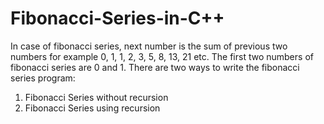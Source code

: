# Fibonacci-Series-in-C++
In case of fibonacci series, next number is the sum of previous two numbers for example 0, 1, 1, 2, 3, 5, 8, 13, 21 etc. The first two numbers of fibonacci series are 0 and 1.  There are two ways to write the fibonacci series program:  
1. Fibonacci Series without recursion  
2. Fibonacci Series using recursion
